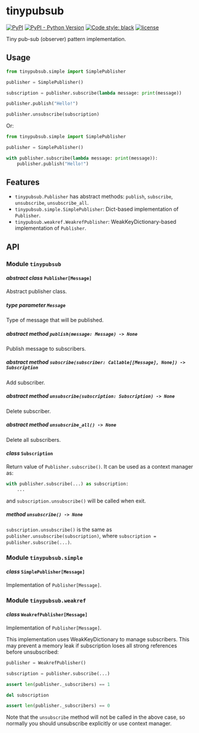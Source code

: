 # tinypubsub

[![PyPI](https://img.shields.io/pypi/v/tinypubsub)](https://pypi.org/project/tinypubsub/)
[![PyPI - Python Version](https://img.shields.io/pypi/pyversions/tinypubsub)](https://pypi.org/project/tinypubsub/)
[![Code style: black](https://img.shields.io/badge/code%20style-black-000000.svg)](https://github.com/psf/black)
[![license](https://img.shields.io/github/license/nekonoshiri/tinypubsub)](https://github.com/nekonoshiri/tinypubsub/blob/main/LICENSE)

Tiny pub-sub (observer) pattern implementation.

## Usage

```Python
from tinypubsub.simple import SimplePublisher

publisher = SimplePublisher()

subscription = publisher.subscribe(lambda message: print(message))

publisher.publish("Hello!")

publisher.unsubscribe(subscription)
```

Or:

```Python
from tinypubsub.simple import SimplePublisher

publisher = SimplePublisher()

with publisher.subscribe(lambda message: print(message)):
    publisher.publish("Hello!")
```

## Features

- `tinypubsub.Publisher` has abstract methods: `publish`, `subscribe`, `unsubscribe`, `unsubscribe_all`.
- `tinypubsub.simple.SimplePublisher`: Dict-based implementation of `Publisher`.
- `tinypubsub.weakref.WeakrefPublisher`: WeakKeyDictionary-based implementation of `Publisher`.

## API

### Module `tinypubsub`

#### *abstract class* `Publisher[Message]`

Abstract publisher class.

##### *type parameter* `Message`

Type of message that will be published.

##### *abstract method* `publish(message: Message) -> None`

Publish message to subscribers.

##### *abstract method* `subscribe(subscriber: Callable[[Message], None]) -> Subscription`

Add subscriber.

##### *abstract method* `unsubscribe(subscription: Subscription) -> None`

Delete subscriber.

##### *abstract method* `unsubscribe_all() -> None`

Delete all subscribers.

#### *class* `Subscription`

Return value of `Publisher.subscribe()`.
It can be used as a context manager as:

```Python
with publisher.subscribe(...) as subscription:
    ...
```

and `subscription.unsubscribe()` will be called when exit.

##### *method* `unsubscribe() -> None`

`subscription.unsubscribe()` is the same as `publisher.unsubscribe(subscription)`, where `subscription = publisher.subscribe(...)`.

### Module `tinypubsub.simple`

#### *class* `SimplePublisher[Message]`

Implementation of `Publisher[Message]`.

### Module `tinypubsub.weakref`

#### *class* `WeakrefPublisher[Message]`

Implementation of `Publisher[Message]`.

This implementation uses WeakKeyDictionary to manage subscribers.
This may prevent a memory leak if subscription loses all strong references before unsubscribed:

```Python
publisher = WeakrefPublisher()

subscription = publisher.subscribe(...)

assert len(publisher._subscribers) == 1

del subscription

assert len(publisher._subscribers) == 0
```

Note that the `unsubscribe` method will not be called in the above case,
so normally you should unsubscribe explicitly or use context manager.


